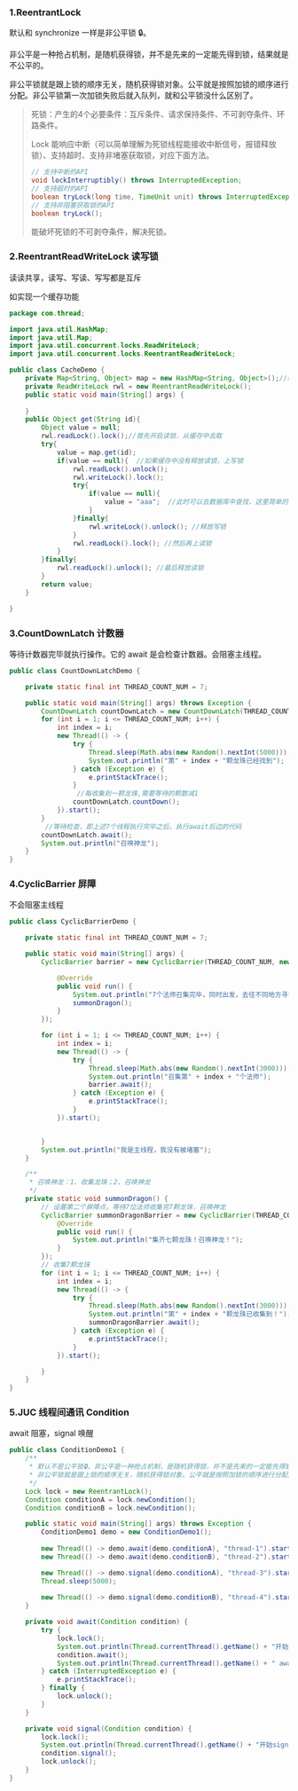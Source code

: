 ### 1.ReentrantLock

默认和 synchronize 一样是非公平锁 🔒。

非公平是一种抢占机制，是随机获得锁，并不是先来的一定能先得到锁，结果就是不公平的。

非公平锁就是跟上锁的顺序无关，随机获得锁对象。公平就是按照加锁的顺序进行分配。非公平锁第一次加锁失败后就入队列，就和公平锁没什么区别了。

> 死锁：产生的4个必要条件：互斥条件、请求保持条件、不可剥夺条件、环路条件。
>
> Lock 能响应中断（可以简单理解为死锁线程能接收中断信号，报错释放锁）、支持超时、支持非堵塞获取锁，对应下面方法。
>
> ```java
> // 支持中断的API
> void lockInterruptibly() throws InterruptedException;
> // 支持超时的API
> boolean tryLock(long time, TimeUnit unit) throws InterruptedException;
> // 支持非阻塞获取锁的API
> boolean tryLock();
> ```
>
> 能破坏死锁的不可剥夺条件，解决死锁。

### 2.ReentrantReadWriteLock 读写锁

读读共享，读写、写读、写写都是互斥

如实现一个缓存功能

```java
package com.thread;

import java.util.HashMap;
import java.util.Map;
import java.util.concurrent.locks.ReadWriteLock;
import java.util.concurrent.locks.ReentrantReadWriteLock;

public class CacheDemo {
    private Map<String, Object> map = new HashMap<String, Object>();//缓存器
    private ReadWriteLock rwl = new ReentrantReadWriteLock();
    public static void main(String[] args) {
        
    }
    public Object get(String id){
        Object value = null;
        rwl.readLock().lock();//首先开启读锁，从缓存中去取
        try{
            value = map.get(id); 
            if(value == null){  //如果缓存中没有释放读锁，上写锁
                rwl.readLock().unlock();
                rwl.writeLock().lock();
                try{
                    if(value == null){
                        value = "aaa";  //此时可以去数据库中查找，这里简单的模拟一下
                    }
                }finally{
                    rwl.writeLock().unlock(); //释放写锁
                }
                rwl.readLock().lock(); //然后再上读锁
            }
        }finally{
            rwl.readLock().unlock(); //最后释放读锁
        }
        return value;
    }

}
```

### 3.CountDownLatch 计数器

等待计数器完毕就执行操作。它的 await 是会检查计数器。会阻塞主线程。

```java
public class CountDownLatchDemo {

	private static final int THREAD_COUNT_NUM = 7;

	public static void main(String[] args) throws Exception {
		CountDownLatch countDownLatch = new CountDownLatch(THREAD_COUNT_NUM);
		for (int i = 1; i <= THREAD_COUNT_NUM; i++) {
			int index = i;
			new Thread(() -> {
				try {
					Thread.sleep(Math.abs(new Random().nextInt(5000)));
					System.out.println("第" + index + "颗龙珠已经找到");
				} catch (Exception e) {
					e.printStackTrace();
				}
				 //每收集到一颗龙珠,需要等待的颗数减1
				countDownLatch.countDown();
			}).start();
		}
		 //等待检查，即上述7个线程执行完毕之后，执行await后边的代码
		countDownLatch.await();
		System.out.println("召唤神龙");
	}
}
```

### 4.CyclicBarrier 屏障

不会阻塞主线程

```java
public class CyclicBarrierDemo {

	private static final int THREAD_COUNT_NUM = 7;

	public static void main(String[] args) {
		CyclicBarrier barrier = new CyclicBarrier(THREAD_COUNT_NUM, new Runnable() {

			@Override
			public void run() {
				System.out.println("7个法师召集完毕，同时出发，去往不同地方寻找龙珠！");
				summonDragon();
			}
		});

		for (int i = 1; i <= THREAD_COUNT_NUM; i++) {
			int index = i;
			new Thread(() -> {
				try {
					Thread.sleep(Math.abs(new Random().nextInt(3000)));
					System.out.println("召集第" + index + "个法师");
					barrier.await();
				} catch (Exception e) {
					e.printStackTrace();
				}
			}).start();


		}
        System.out.println("我是主线程，我没有被堵塞");
    }

	/**
	 * 召唤神龙：1、收集龙珠；2、召唤神龙
	 */
	private static void summonDragon() {
		// 设置第二个屏障点，等待7位法师收集完7颗龙珠，召唤神龙
		CyclicBarrier summonDragonBarrier = new CyclicBarrier(THREAD_COUNT_NUM, new Runnable() {
			@Override
			public void run() {
				System.out.println("集齐七颗龙珠！召唤神龙！");
			}
		});
		// 收集7颗龙珠
		for (int i = 1; i <= THREAD_COUNT_NUM; i++) {
			int index = i;
			new Thread(() -> {
				try {
					Thread.sleep(Math.abs(new Random().nextInt(3000)));
					System.out.println("第" + index + "颗龙珠已收集到！");
					summonDragonBarrier.await();
				} catch (Exception e) {
					e.printStackTrace();
				}
			}).start();

		}
	}
}
```

### 5.JUC 线程间通讯 Condition

await 阻塞，signal 唤醒

```java
public class ConditionDemo1 {
	/**
	 * 默认不是公平锁🔒，非公平是一种抢占机制，是随机获得锁，并不是先来的一定能先得到锁，结果就是不公平的。
     * 非公平锁就是跟上锁的顺序无关，随机获得锁对象。公平就是按照加锁的顺序进行分配。
	 */
	Lock lock = new ReentrantLock();
	Condition conditionA = lock.newCondition();
	Condition conditionB = lock.newCondition();

	public static void main(String[] args) throws Exception {
		ConditionDemo1 demo = new ConditionDemo1();
		
		new Thread(() -> demo.await(demo.conditionA), "thread-1").start();
		new Thread(() -> demo.await(demo.conditionB), "thread-2").start();

		new Thread(() -> demo.signal(demo.conditionA), "thread-3").start();
		Thread.sleep(5000);
		
		new Thread(() -> demo.signal(demo.conditionB), "thread-4").start();
	}

	private void await(Condition condition) {
		try {
			lock.lock();
			System.out.println(Thread.currentThread().getName() + "开始await");
			condition.await();
			System.out.println(Thread.currentThread().getName() + " await结束");
		} catch (InterruptedException e) {
			e.printStackTrace();
		} finally {
			lock.unlock();
		}
	}

	private void signal(Condition condition) {
		lock.lock();
		System.out.println(Thread.currentThread().getName() + "开始signal");
		condition.signal();
		lock.unlock();
	}
}
```

